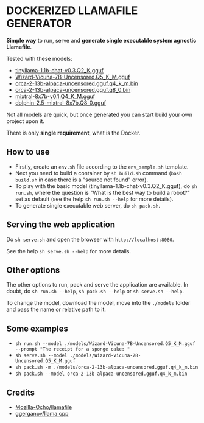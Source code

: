 # DOCKERIZED LLAMAFILE GENERATOR

**Simple way** to run, serve and **generate single executable system agnostic Llamafile**.

Tested with these models:

- [tinyllama-1.1b-chat-v0.3.Q2_K.gguf](https://huggingface.co/TheBloke/TinyLlama-1.1B-Chat-v0.3-GGUF)
- [Wizard-Vicuna-7B-Uncensored.Q5_K_M.gguf](https://huggingface.co/TheBloke/Wizard-Vicuna-7B-Uncensored-GPTQ)
- [orca-2-13b-alpaca-uncensored.gguf.q4_k_m.bin](https://huggingface.co/athirdpath/Orca-2-13b-Alpaca-Uncensored)
- [orca-2-13b-alpaca-uncensored.gguf.q8_0.bin](https://huggingface.co/athirdpath/Orca-2-13b-Alpaca-Uncensored)
- [mixtral-8x7b-v0.1.Q4_K_M.gguf](https://huggingface.co/TheBloke/Mixtral-8x7B-v0.1-GGUF)
- [dolphin-2.5-mixtral-8x7b.Q8_0.gguf](https://huggingface.co/TheBloke/dolphin-2.5-mixtral-8x7b-GGUF)

Not all models are quick, but once generated you can start build your own project upon it.

There is only **single requirement**, what is the Docker.

## How to use

- Firstly, create an `env.sh` file according to the `env_sample.sh` template.
- Next you need to build a container by `sh build.sh` command (`bash build.sh` in case there is a "source not found" error).
- To play with the basic model (tinyllama-1.1b-chat-v0.3.Q2_K.gguf), do `sh run.sh`, where the question is "What is the best way to build a robot?" set as default (see the help `sh run.sh --help` for more details).
- To generate single executable web server, do `sh pack.sh`.

## Serving the web application

Do `sh serve.sh` and open the browser with `http://localhost:8080`.

See the help `sh serve.sh --help` for more details.

## Other options

The other options to run, pack and serve the application are available. In doubt, do `sh run.sh --help`, `sh pack.sh --help` or `sh serve.sh --help`.

To change the model, download the model, move into the `./models` folder and pass the name or relative path to it.

## Some examples

- `sh run.sh --model ./models/Wizard-Vicuna-7B-Uncensored.Q5_K_M.gguf --prompt "The receipt for a sponge cake: "`
- `sh serve.sh --model ./models/Wizard-Vicuna-7B-Uncensored.Q5_K_M.gguf`
- `sh pack.sh -m ./models/orca-2-13b-alpaca-uncensored.gguf.q4_k_m.bin`
- `sh pack.sh --model orca-2-13b-alpaca-uncensored.gguf.q4_k_m.bin`

## Credits

- [Mozilla-Ocho/llamafile](https://github.com/Mozilla-Ocho/llamafile)
- [ggerganov/llama.cpp](https://github.com/ggerganov/llama.cpp)
